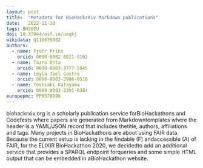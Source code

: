 ```yaml
---
layout: post
title:  "Metadata for BioHackrXiv Markdown publications"
date:   2022-11-30
tags: BH20EU
doi: 10.37044/osf.io/ueqkj
wikidata: Q116676982
authors:
  - name: Pjotr Prins
    orcid: 0000-0002-8021-9162
  - name: Tazro Ohta
    orcid: 0000-0003-3777-5945
  - name: Leyla Jael Castro
    orcid: 0000-0003-3986-0510
  - name: Toshiaki Katayama
    orcid: 0000-0003-2391-0384
europepmc: PPR578088
---
```


biohackrxiv.org is a scholarly publication service forBioHackathons and Codefests where papers are generated from Markdowntemplates where the header is a YAML/JSON record that includes thetitle, authors, affiliations and tags. Many projects in BioHackathons are about using FAIR data. Because the current setup is lacking in the findable (F) andaccessible (A) of FAIR, for the ELIXIR BioHackathon 2020, we decidedto add an additional service that provides a SPARQL endpoint forqueries and some simple HTML output that can be embedded in aBioHackathon website.

